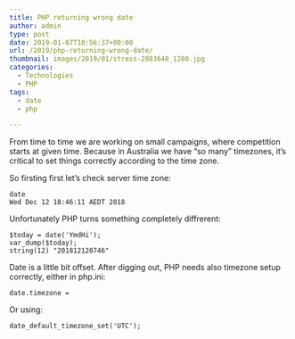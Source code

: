 ```yaml
---
title: PHP returning wrong date
author: admin
type: post
date: 2019-01-07T10:56:37+00:00
url: /2019/php-returning-wrong-date/
thumbnail: images/2019/01/stress-2883648_1280.jpg
categories:
  - Technologies
  - PHP
tags:
  - date
  - php

---
```

From time to time we are working on small campaigns, where competition starts at given time. Because in Australia we have &#8220;so many&#8221; timezones, it&#8217;s critical to set things correctly according to the time zone. 

<!--more-->

So firsting first let&#8217;s check server time zone:  

```
date
Wed Dec 12 18:46:11 AEDT 2018
```

Unfortunately PHP turns something completely diffrerent:  


```
$today = date('YmdHi');
var_dump($today);
string(12) "201812120746"
```

Date is a little bit offset. After digging out, PHP needs also timezone setup correctly, either in php.ini:

`date.timezone =`

Or using:

`date_default_timezone_set('UTC');`